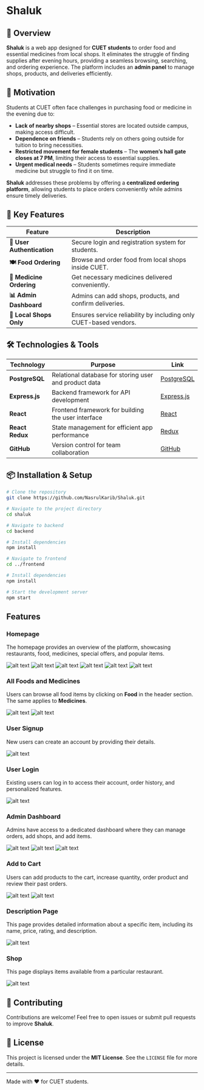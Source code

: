 # Shaluk

## 📝 Overview  
**Shaluk** is a web app designed for **CUET students** to order food and essential medicines from local shops. It eliminates the struggle of finding supplies after evening hours, providing a seamless browsing, searching, and ordering experience. The platform includes an **admin panel** to manage shops, products, and deliveries efficiently.

## 🎯 Motivation  
Students at CUET often face challenges in purchasing food or medicine in the evening due to:

- **Lack of nearby shops** – Essential stores are located outside campus, making access difficult.
- **Dependence on friends** – Students rely on others going outside for tuition to bring necessities.
- **Restricted movement for female students** – The **women’s hall gate closes at 7 PM**, limiting their access to essential supplies.
- **Urgent medical needs** – Students sometimes require immediate medicine but struggle to find it on time.

**Shaluk** addresses these problems by offering a **centralized ordering platform**, allowing students to place orders conveniently while admins ensure timely deliveries.

## 🚀 Key Features  

| Feature                     | Description                                                                                     |
|-----------------------------|-------------------------------------------------------------------------------------------------|
| **🔐 User Authentication**   | Secure login and registration system for students.                                             |
| **🍽️ Food Ordering**        | Browse and order food from local shops inside CUET.                                          |
| **💊 Medicine Ordering**     | Get necessary medicines delivered conveniently.                                               |
| **📊 Admin Dashboard**       | Admins can add shops, products, and confirm deliveries.                                       |
| **📍 Local Shops Only**      | Ensures service reliability by including only CUET-based vendors.                             |

## 🛠️ Technologies & Tools  

| Technology            | Purpose                                      | Link                                               |
|-----------------------|----------------------------------------------|----------------------------------------------------|
| **PostgreSQL**        | Relational database for storing user and product data | [PostgreSQL](https://www.postgresql.org/)         |
| **Express.js**        | Backend framework for API development        | [Express.js](https://expressjs.com/)               |
| **React**             | Frontend framework for building the user interface | [React](https://reactjs.org/)                     |
| **React Redux**       | State management for efficient app performance | [Redux](https://redux.js.org/)                     |
| **GitHub**            | Version control for team collaboration       | [GitHub](https://github.com/)                     |

## 📦 Installation & Setup  

```bash
# Clone the repository
git clone https://github.com/NasrulKarib/Shaluk.git

# Navigate to the project directory
cd shaluk

# Navigate to backend
cd backend

# Install dependencies
npm install

# Navigate to frontend
cd ../frontend

# Install dependencies
npm install

# Start the development server
npm start
```

## Features
### Homepage
The homepage provides an overview of the platform, showcasing restaurants, food, medicines, special offers, and popular items.

![alt text](./frontend/src/asset/Readme/homepage/homepage1.png)
![alt text](./frontend/src/asset/Readme/homepage/homepage2.png)
![alt text](./frontend/src/asset/Readme/homepage/homepage3.png)
![alt text](./frontend/src/asset/Readme/homepage/homepage4.png)
![alt text](./frontend/src/asset/Readme/homepage/homepage5.png)
![alt text](./frontend/src/asset/Readme/homepage/footer.png)

### All Foods and Medicines
Users can browse all food items by clicking on **Food** in the header section. The same applies to **Medicines**.

![alt text](./frontend/src/asset/Readme/products/foods.png)
![alt text](./frontend/src/asset/Readme/products/medicines.png)

### User Signup
New users can create an account by providing their details.

![alt text](./frontend/src/asset/Readme/auth/signup.png)

### User Login
Existing users can log in to access their account, order history, and personalized features.

![alt text](./frontend/src/asset/Readme/auth/login.png)

### Admin Dashboard
Admins have access to a dedicated dashboard where they can manage orders, add shops, and add items.

![alt text](./frontend/src/asset/Readme/admin/admin1.png)
![alt text](./frontend/src/asset/Readme/admin/admin2.png)
![alt text](./frontend/src/asset/Readme/admin/admin3.png)

### Add to Cart
Users can add products to the cart, increase quantity, order product and review their past orders.

![alt text](./frontend/src/asset/Readme/order/cart.png)
![alt text](./frontend/src/asset/Readme/order/ordered_products.png)

### Description Page
This page provides detailed information about a specific item, including its name, price, rating, and description.

![alt text](./frontend/src/asset/Readme/products/products1.png)

### Shop
This page displays items available from a particular restaurant.

![alt text](./frontend/src/asset/Readme/shop/shop.png)

## 🤝 Contributing  
Contributions are welcome! Feel free to open issues or submit pull requests to improve **Shaluk**.  

## 📜 License  
This project is licensed under the **MIT License**. See the `LICENSE` file for more details.

---  
Made with ❤️ for CUET students.

